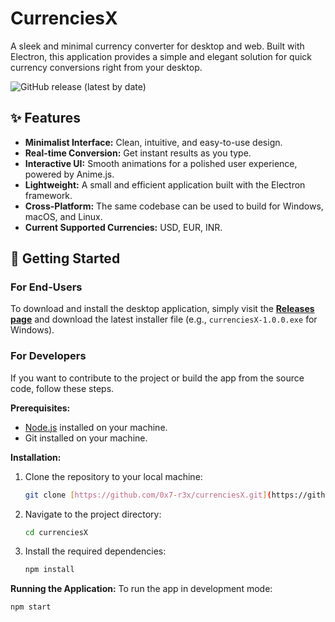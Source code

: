 # CurrenciesX

A sleek and minimal currency converter for desktop and web. Built with Electron, this application provides a simple and elegant solution for quick currency conversions right from your desktop.

![GitHub release (latest by date)](https://img.shields.io/github/v/release/0x7-r3x/currenciesX)

## ✨ Features

* **Minimalist Interface:** Clean, intuitive, and easy-to-use design.
* **Real-time Conversion:** Get instant results as you type.
* **Interactive UI:** Smooth animations for a polished user experience, powered by Anime.js.
* **Lightweight:** A small and efficient application built with the Electron framework.
* **Cross-Platform:** The same codebase can be used to build for Windows, macOS, and Linux.
* **Current Supported Currencies:** USD, EUR, INR.

## 🚀 Getting Started

### For End-Users

To download and install the desktop application, simply visit the **[Releases page](https://github.com/0x7-r3x/currenciesX/releases)** and download the latest installer file (e.g., `currenciesX-1.0.0.exe` for Windows).

### For Developers

If you want to contribute to the project or build the app from the source code, follow these steps.

**Prerequisites:**
* [Node.js](https://nodejs.org/) installed on your machine.
* Git installed on your machine.

**Installation:**
1.  Clone the repository to your local machine:
    ```sh
    git clone [https://github.com/0x7-r3x/currenciesX.git](https://github.com/0x7-r3x/currenciesX.git)
    ```
2.  Navigate to the project directory:
    ```sh
    cd currenciesX
    ```
3.  Install the required dependencies:
    ```sh
    npm install
    ```

**Running the Application:**
To run the app in development mode:
```sh
npm start
